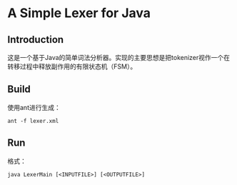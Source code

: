 # A Simple Lexer for Java

## Introduction

这是一个基于Java的简单词法分析器。实现的主要思想是把tokenizer视作一个在转移过程中释放副作用的有限状态机（FSM）。

## Build

使用ant进行生成：

```text
ant -f lexer.xml
```

## Run

格式：

```text
java LexerMain [<INPUTFILE>] [<OUTPUTFILE>]
```